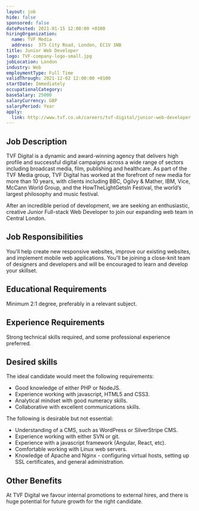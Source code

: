 ```yaml
---
layout: job
hide: false
sponsored: false
datePosted: 2021-01-15 12:00:00 +0100
hiringOrganization:
  name: TVF Media
  address:  375 City Road, London, EC1V 1NB
title: Junior Web Developer
logo: TVF-company-logo-small.jpg
jobLocation: London
industry: Web
employmentType: Full Time
validThrough: 2021-12-02 12:00:00 +0100
startDate: Immediately
occupationalCategory:
baseSalary: 25000
salaryCurrency: GBP
salaryPeriod: Year
apply:
  link: http://www.tvf.co.uk/careers/tvf-digital/junior-web-developer
---
```


## Job Description
TVF Digital is a dynamic and award-winning agency that delivers high profile and successful digital campaigns across a wide range of sectors including broadcast media, film, publishing and healthcare. As part of the TVF Media group, TVF Digital has worked at the forefront of new media for more than 10 years, with clients including BBC, Ogilvy & Mather, IBM, Vice, McCann World Group, and the HowTheLightGetsIn Festival, the world’s largest philosophy and music festival.

After an incredible period of development, we are seeking an enthusiastic, creative Junior Full-stack Web Developer to join our expanding web team in Central London.

## Job Responsibilities
You'll help create new responsive websites, improve our existing websites, and implement mobile web applications. You'll be joining a close-knit team of designers and developers and will be encouraged to learn and develop your skillset.

## Educational Requirements
Minimum 2:1 degree, preferably in a relevant subject.

## Experience Requirements
Strong technical skills required, and some professional experience preferred.

## Desired skills
The ideal candidate would meet the following requirements:
- Good knowledge of either PHP or NodeJS.
- Experience working with javascript, HTML5 and CSS3.
- Analytical mindset with good numeracy skills.
- Collaborative with excellent communications skills.

The following is desirable but not essential:
- Understanding of a CMS, such as WordPress or SilverStripe CMS.
- Experience working with either SVN or git.
- Experience with a javascript framework (Angular, React, etc).
- Comfortable working with Linux web servers.
- Knowledge of Apache and Nginx - configuring virtual hosts, setting up SSL certificates, and general administration.

## Other Benefits
At TVF Digital we favour internal promotions to external hires, and there is huge potential for future growth for the right candidate.
